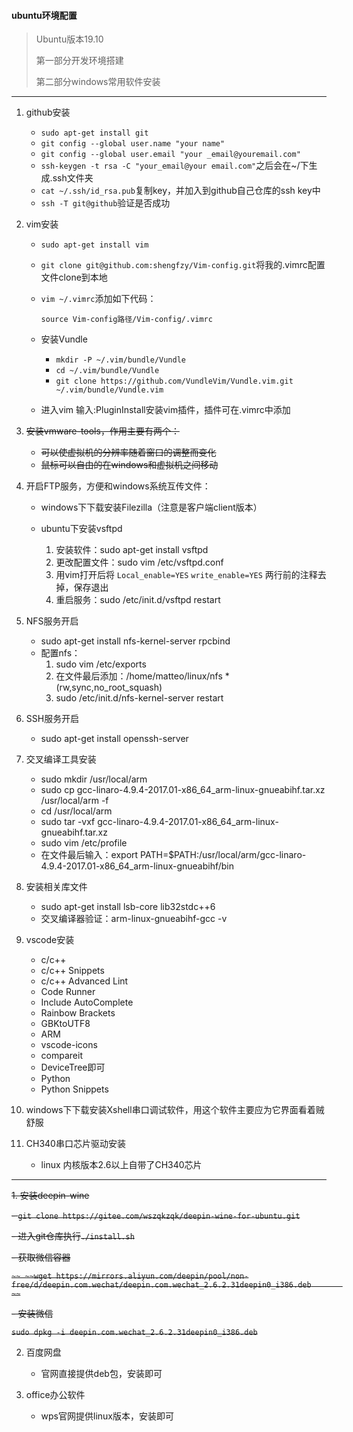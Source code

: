 #### ubuntu环境配置

> Ubuntu版本19.10
>
> 第一部分开发环境搭建
>
> 第二部分windows常用软件安装

--------

1. github安装

   - `sudo apt-get install git`
   - `git config --global user.name "your name"`
   - `git config --global user.email "your _email@youremail.com"`
   - `ssh-keygen -t rsa -C "your_email@your email.com"`之后会在~/下生成.ssh文件夹
   - `cat ~/.ssh/id_rsa.pub`复制key，并加入到github自己仓库的ssh key中
   - `ssh -T git@github`验证是否成功

2. vim安装

   - `sudo apt-get install vim`

   - `git clone git@github.com:shengfzy/Vim-config.git`将我的.vimrc配置文件clone到本地

   - `vim ~/.vimrc`添加如下代码：

     `source Vim-config路径/Vim-config/.vimrc`

   - 安装Vundle

     - `mkdir -P ~/.vim/bundle/Vundle`
     - `cd ~/.vim/bundle/Vundle`
     - `git clone https://github.com/VundleVim/Vundle.vim.git ~/.vim/bundle/Vundle.vim`

   - 进入vim 输入:PluginInstall安装vim插件，插件可在.vimrc中添加

3. ~~安装vmware-tools，作用主要有两个：~~

   - ~~可以使虚拟机的分辨率随着窗口的调整而变化~~
   - ~~鼠标可以自由的在windows和虚拟机之间移动~~

4. 开启FTP服务，方便和windows系统互传文件：

   - windows下下载安装Filezilla（注意是客户端client版本）

   - ubuntu下安装vsftpd
     1. 安装软件：sudo apt-get install vsftpd
     2. 更改配置文件：sudo vim /etc/vsftpd.conf
     3. 用vim打开后将
        `Local_enable=YES`
        `write_enable=YES`
        两行前的注释去掉，保存退出
     4. 重启服务：sudo /etc/init.d/vsftpd restart

5. NFS服务开启
   - sudo apt-get install nfs-kernel-server rpcbind
   - 配置nfs：
     1. sudo vim /etc/exports
     2. 在文件最后添加：/home/matteo/linux/nfs *(rw,sync,no_root_squash)
     3. sudo /etc/init.d/nfs-kernel-server restart

6. SSH服务开启

   - sudo apt-get install openssh-server

7. 交叉编译工具安装
   - sudo mkdir /usr/local/arm
   - sudo cp gcc-linaro-4.9.4-2017.01-x86_64_arm-linux-gnueabihf.tar.xz /usr/local/arm -f
   - cd /usr/local/arm
   - sudo tar -vxf gcc-linaro-4.9.4-2017.01-x86_64_arm-linux-gnueabihf.tar.xz
   - sudo vim /etc/profile
   - 在文件最后输入：export PATH=$PATH:/usr/local/arm/gcc-linaro-4.9.4-2017.01-x86_64_arm-linux-gnueabihf/bin

8. 安装相关库文件
   - sudo apt-get install lsb-core lib32stdc++6
   - 交叉编译器验证：arm-linux-gnueabihf-gcc -v

9. vscode安装

   - c/c++
   - c/c++ Snippets
   - c/c++ Advanced Lint
   - Code Runner
   - Include AutoComplete
   - Rainbow Brackets
   - GBKtoUTF8
   - ARM
   - vscode-icons
   - compareit
   - DeviceTree即可
   - Python
   - Python Snippets

10. windows下下载安装Xshell串口调试软件，用这个软件主要应为它界面看着贼舒服

11. CH340串口芯片驱动安装

    - linux 内核版本2.6以上自带了CH340芯片

---

~~1. 安装deepin-wine~~

   ~~- `git clone https://gitee.com/wszqkzqk/deepin-wine-for-ubuntu.git`~~

   ~~- 进入git仓库执行`./install.sh`~~

   ~~- 获取微信容器~~

   ~~```~~
   ~~wget https://mirrors.aliyun.com/deepin/pool/non-free/d/deepin.com.wechat/deepin.com.wechat_2.6.2.31deepin0_i386.deb      
   ~~```~~

   ~~- 安装微信~~

   ~~`sudo dpkg -i deepin.com.wechat_2.6.2.31deepin0_i386.deb`~~

2. 百度网盘
   
   - 官网直接提供deb包，安装即可
3. office办公软件
   
   - wps官网提供linux版本，安装即可
